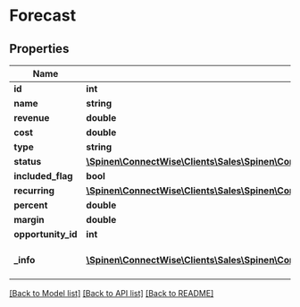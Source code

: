 # Forecast

## Properties
Name | Type | Description | Notes
------------ | ------------- | ------------- | -------------
**id** | **int** |  | [optional] 
**name** | **string** |  | [optional] 
**revenue** | **double** |  | [optional] 
**cost** | **double** |  | [optional] 
**type** | **string** |  | 
**status** | [**\Spinen\ConnectWise\Clients\Sales\Spinen\ConnectWise\Clients\Sales\Model\OpportunityStatusReference**](OpportunityStatusReference.md) |  | [optional] 
**included_flag** | **bool** |  | [optional] 
**recurring** | [**\Spinen\ConnectWise\Clients\Sales\Spinen\ConnectWise\Clients\Sales\Model\ProductRecurring**](ProductRecurring.md) |  | [optional] 
**percent** | **double** |  | [optional] 
**margin** | **double** |  | [optional] 
**opportunity_id** | **int** |  | [optional] 
**_info** | [**\Spinen\ConnectWise\Clients\Sales\Spinen\ConnectWise\Clients\Sales\Model\Metadata**](Metadata.md) | Metadata of the entity | [optional] 

[[Back to Model list]](../README.md#documentation-for-models) [[Back to API list]](../README.md#documentation-for-api-endpoints) [[Back to README]](../README.md)


